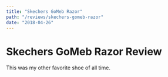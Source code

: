 ```yaml
---
title: "Skechers GoMeb Razor"
path: "/reviews/skechers-gomeb-razor"
date: "2018-04-26"
---
```


# Skechers GoMeb Razor Review
This was my other favorite shoe of all time.
